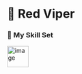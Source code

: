 # 🐍 Red Viper  


### 🧠 My Skill Set

<div align="left">
  <img width="50" height="50" alt="image" src="https://github.com/user-attachments/assets/56728019-04a3-4a37-af0f-83e7c8ea2235" />

         

</div>
